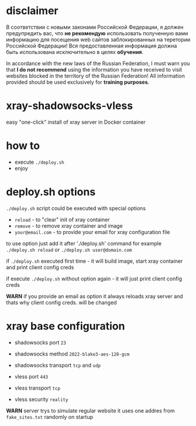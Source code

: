 # disclaimer

В соответствии с новыми законами Российской Федерации, я должен предупредить вас, что **не рекомендую** использовать полученную вами информацию для посещения web сайтов заблокированных на теретории Российской Федерации!
Вся предоставленная информация должна быть использована исключительно в целях **обучения**.


In accordance with the new laws of the Russian Federation, I must warn you that **I do not recommend** using the information you have received to visit websites blocked in the territory of the Russian Federation!
All information provided should be used exclusively for **training purposes**.

# xray-shadowsocks-vless
easy "one-click" install of xray server in Docker container

# how to
* execute `./deploy.sh`
* enjoy

# deploy.sh options
`./deploy.sh` script could be executed with special options
* `reload` - to "clear" init of xray container
* `remove` - to remove xray container and image
* `your@email.com` - to provide your email for xray configuration file

to use option just add it after './deploy.sh' command for example `./deploy.sh reload` or `./deploy.sh user@domain.com`

if `./deploy.sh` executed first time - it will build image, start xray container and print client config creds

if execute `./deploy.sh` without option again - it will just print client config creds

**WARN** if you provide an email as option it always reloads xray server and thats why client config creds. will be changed

# xray base configuration
* shadowsocks port `23`
* shadowsocks method `2022-blake3-aes-128-gcm`
* shadowsocks transport `tcp` and `udp`

* vless port `443`
* vless transport `tcp`
* vless security `reality`

**WARN** server trys to simulate regular website it uses one addres from `fake_sites.txt` randomly on startup
